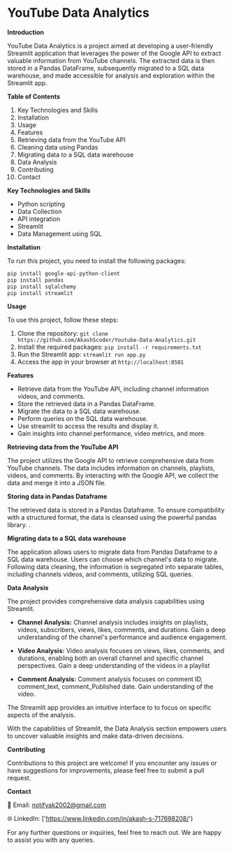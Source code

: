 # YouTube Data Analytics

**Introduction**

YouTube Data Analytics is a project aimed at developing a user-friendly Streamlit application that leverages the power of the Google API to extract valuable information from YouTube channels. The extracted data is then stored in a Pandas DataFrame, subsequently migrated to a SQL data warehouse, and made accessible for analysis and exploration within the Streamlit app.

**Table of Contents**

1. Key Technologies and Skills
2. Installation
3. Usage
4. Features
5. Retrieving data from the YouTube API
6. Cleaning data using Pandas
7. Migrating data to a SQL data warehouse
8. Data Analysis
9. Contributing
10. Contact

**Key Technologies and Skills**
- Python scripting
- Data Collection
- API integration
- Streamlit
- Data Management using SQL

**Installation**

To run this project, you need to install the following packages:
```python
pip install google-api-python-client
pip install pandas
pip install sqlalchemy
pip install streamlit
```

**Usage**

To use this project, follow these steps:

1. Clone the repository: ```git clone https://github.com/AkashScoder/Youtube-Data-Analytics.git```
2. Install the required packages: ```pip install -r requirements.txt```
3. Run the Streamlit app: ```streamlit run app.py```
4. Access the app in your browser at ```http://localhost:8501```

**Features**

- Retrieve data from the YouTube API, including channel information videos, and comments.
- Store the retrieved data in a Pandas DataFrame.
- Migrate the data to a SQL data warehouse.
- Perform queries on the SQL data warehouse.
- Use streamlit to access the results and display it.
- Gain insights into channel performance, video metrics, and more.

**Retrieving data from the YouTube API**

The project utilizes the Google API to retrieve comprehensive data from YouTube channels. The data includes information on channels, playlists, videos, and comments. By interacting with the Google API, we collect the data and merge it into a JSON file.

**Storing data in Pandas Dataframe**

The retrieved data is stored in a Pandas Dataframe. To ensure compatibility with a structured format, the data is cleansed using the powerful pandas library. .

**Migrating data to a SQL data warehouse**

The application allows users to migrate data from Pandas Dataframe to a SQL data warehouse. Users can choose which channel's data to migrate. Following data cleaning, the information is segregated into separate tables, including channels videos, and comments, utilizing SQL queries.

**Data Analysis**

The project provides comprehensive data analysis capabilities using  Streamlit.

- **Channel Analysis:** Channel analysis includes insights on playlists, videos, subscribers, views, likes, comments, and durations. Gain a deep understanding of the channel's performance and audience engagement.

- **Video Analysis:** Video analysis focuses on views, likes, comments, and durations, enabling both an overall channel and specific channel perspectives. Gain a deep understanding of the videos in a playlist

- **Comment Analysis:** Comment analysis focuses on comment ID, comment_text, comment_Published date. Gain understanding of the video.

The Streamlit app provides an intuitive interface to  to focus on specific aspects of the analysis.

With the  capabilities of  Streamlit, the Data Analysis section empowers users to uncover valuable insights and make data-driven decisions.

**Contributing**

Contributions to this project are welcome! If you encounter any issues or have suggestions for improvements, please feel free to submit a pull request.

**Contact**

📧 Email: notifyak2002@gmail.com 

🌐 LinkedIn: ['https://www.linkedin.com/in/akash-s-717698208/')

For any further questions or inquiries, feel free to reach out. We are happy to assist you with any queries.

